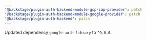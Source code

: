 ```yaml
---
'@backstage/plugin-auth-backend-module-gcp-iap-provider': patch
'@backstage/plugin-auth-backend-module-google-provider': patch
'@backstage/plugin-auth-backend': patch
---
```


Updated dependency `google-auth-library` to `^9.0.0`.
